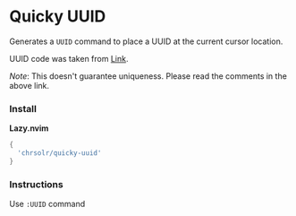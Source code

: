 # Quicky UUID

Generates a `UUID` command to place a UUID at the current cursor location.

UUID code was taken from [Link](https://gist.github.com/jrus/3197011).

*Note*: This doesn't guarantee uniqueness. Please read the comments in the above link.

### Install

**Lazy.nvim**

```lua
{
  'chrsolr/quicky-uuid'
}
```

### Instructions

Use `:UUID` command